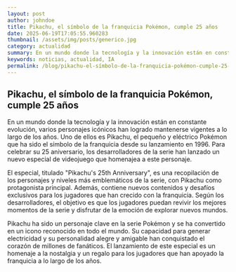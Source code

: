 ```yaml
---
layout: post
author: johndoe
title: Pikachu, el símbolo de la franquicia Pokémon, cumple 25 años
date: 2025-06-19T17:05:55.960283
thumbnail: /assets/img/posts/generico.jpg
category: actualidad
summary: En un mundo donde la tecnología y la innovación están en constante evolución, varios personajes icónicos han logrado mantenerse vigentes a lo largo de...
keywords: noticias, actualidad, IA
permalink: /blog/pikachu-el-símbolo-de-la-franquicia-pokémon-cumple-25-años/
---
```


## Pikachu, el símbolo de la franquicia Pokémon, cumple 25 años

En un mundo donde la tecnología y la innovación están en constante evolución, varios personajes icónicos han logrado mantenerse vigentes a lo largo de los años. Uno de ellos es Pikachu, el pequeño y eléctrico Pokémon que ha sido el símbolo de la franquicia desde su lanzamiento en 1996. Para celebrar su 25 aniversario, los desarrolladores de la serie han lanzado un nuevo especial de videojuego que homenajea a este personaje.

El especial, titulado "Pikachu's 25th Anniversary", es una recopilación de los personajes y niveles más emblemáticos de la serie, con Pikachu como protagonista principal. Además, contiene nuevos contenidos y desafíos exclusivos para los jugadores que han crecido con la franquicia. Según los desarrolladores, el objetivo es que los jugadores puedan revivir los mejores momentos de la serie y disfrutar de la emoción de explorar nuevos mundos.

Pikachu ha sido un personaje clave en la serie Pokémon y se ha convertido en un icono reconocido en todo el mundo. Su capacidad para generar electricidad y su personalidad alegre y amigable han conquistado el corazón de millones de fanáticos. El lanzamiento de este especial es un homenaje a la nostalgia y un regalo para los jugadores que han apoyado la franquicia a lo largo de los años.
